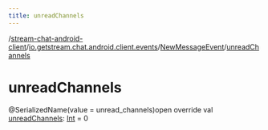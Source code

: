 ```yaml
---
title: unreadChannels
---
```

/[stream-chat-android-client](../../index.md)/[io.getstream.chat.android.client.events](../index.md)/[NewMessageEvent](index.md)/[unreadChannels](unreadChannels.md)  
  
  
  
# unreadChannels  
@SerializedName(value = unread_channels)open override val [unreadChannels](unreadChannels.md): [Int](https://kotlinlang.org/api/latest/jvm/stdlib/kotlin/-int/index.html) = 0
